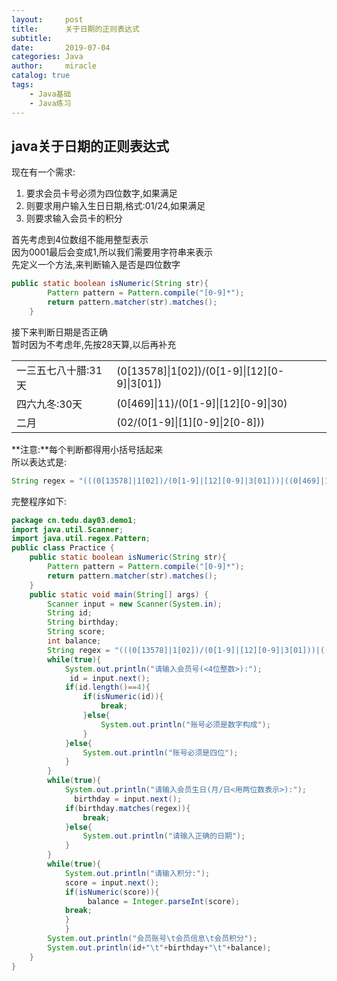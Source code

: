 ```yaml
---
layout:     post
title:      关于日期的正则表达式
subtitle:   
date:       2019-07-04
categories: Java
author:     miracle
catalog: true
tags:
    - Java基础
    - Java练习
---
```

## java关于日期的正则表达式
现在有一个需求:
1. 要求会员卡号必须为四位数字,如果满足
2. 则要求用户输入生日日期,格式:01/24,如果满足
3. 则要求输入会员卡的积分

首先考虑到4位数组不能用整型表示  
因为0001最后会变成1,所以我们需要用字符串来表示  
先定义一个方法,来判断输入是否是四位数字
```java
public static boolean isNumeric(String str){
		Pattern pattern = Pattern.compile("[0-9]*");
		return pattern.matcher(str).matches();
	}
```
接下来判断日期是否正确    
暂时因为不考虑年,先按28天算,以后再补充  
<table>
	<tr>
		<td>一三五七八十腊:31天  </td>
		<td>(0[13578]|1[02])/(0[1-9]|[12][0-9]|3[01])</td>
	</tr>
	<tr>
		<td>四六九冬:30天  </td>
		<td>(0[469]|11)/(0[1-9]|[12][0-9]|30)</td>
	</tr>
	<tr>
		<td>二月</td>
		<td>(02/(0[1-9]|[1][0-9]|2[0-8]))</td>
	</tr>
</table>

**注意:**每个判断都得用小括号括起来  
所以表达式是:

```java
String regex = "(((0[13578]|1[02])/(0[1-9]|[12][0-9]|3[01]))|((0[469]|11)/(0[1-9]|[12][0-9]|30))|(02/(0[1-9]|[1][0-9]|2[0-8])))";
```

完整程序如下:  
```java
package cn.tedu.day03.demo1;
import java.util.Scanner;
import java.util.regex.Pattern;
public class Practice {
	public static boolean isNumeric(String str){
		Pattern pattern = Pattern.compile("[0-9]*");
		return pattern.matcher(str).matches();
	}
	public static void main(String[] args) {
		Scanner input = new Scanner(System.in);
		String id;
		String birthday;
		String score;
		int balance;
		String regex = "(((0[13578]|1[02])/(0[1-9]|[12][0-9]|3[01]))|((0[469]|11)/(0[1-9]|[12][0-9]|30))|(02/(0[1-9]|[1][0-9]|2[0-8])))";
		while(true){
			System.out.println("请输入会员号(<4位整数>):");
			 id = input.next();
			if(id.length()==4){
				if(isNumeric(id)){
					break;
				}else{
					System.out.println("账号必须是数字构成");
				}
			}else{
				System.out.println("账号必须是四位");
			}
		}
		while(true){
			System.out.println("请输入会员生日(月/日<用两位数表示>):");
			  birthday = input.next();
			if(birthday.matches(regex)){
				break;
			}else{
				System.out.println("请输入正确的日期");
			}
		}
		while(true){
			System.out.println("请输入积分:");
			score = input.next();
			if(isNumeric(score)){
				 balance = Integer.parseInt(score);
			break;
			}
			}
		System.out.println("会员账号\t会员信息\t会员积分");
		System.out.println(id+"\t"+birthday+"\t"+balance);
	}
}
```
